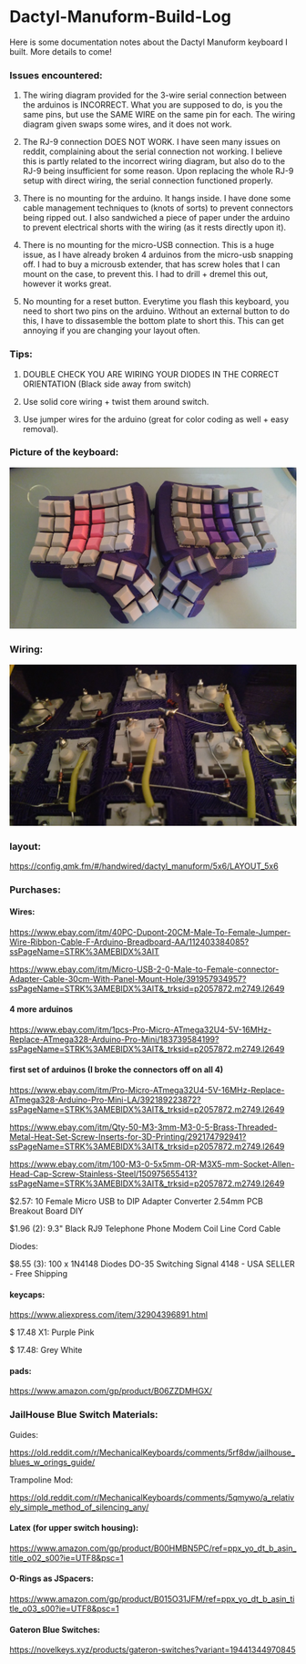 # Dactyl-Manuform-Build-Log
Here is some documentation notes about the Dactyl Manuform keyboard I built. More details to come!

### Issues encountered:

1) The wiring diagram provided for the 3-wire serial connection between the arduinos is INCORRECT. What you are supposed to do, is you the same pins, but use the SAME WIRE on the same pin for each. The wiring diagram given swaps some wires, and it does not work.

2) The RJ-9 connection DOES NOT WORK. I have seen many issues on reddit, complaining about the serial connection not working. I believe this is partly related to the incorrect wiring diagram, but also do to the RJ-9 being insufficient for some reason. Upon replacing the whole RJ-9 setup with direct wiring, the serial connection functioned properly.

3) There is no mounting for the arduino. It hangs inside. I have done some cable management techniques to (knots of sorts) to prevent connectors being ripped out. I also sandwiched a piece of paper under the arduino to prevent electrical shorts with the wiring (as it rests directly upon it).

4) There is no mounting for the micro-USB connection. This is a huge issue, as I have already broken 4 arduinos from the micro-usb snapping off. I had to buy a microusb extender, that has screw holes that I can mount on the case, to prevent this. I had to drill + dremel this out, however it works great.

5) No mounting for a reset button. Everytime you flash this keyboard, you need to short two pins on the arduino. Without an external button to do this, I have to dissasemble the bottom plate to short this. This can get annoying if you are changing your layout often.

### Tips:

1) DOUBLE CHECK YOU ARE WIRING YOUR DIODES IN THE CORRECT ORIENTATION (Black side away from switch)

2) Use solid core wiring + twist them around switch.
 
3) Use jumper wires for the arduino (great for color coding as well + easy removal).



### Picture of the keyboard:
![Completed Dactyl:](OverviewPicture.jpg)


### Wiring:
![Wiring:](wiringTip.jpg)


### layout:

https://config.qmk.fm/#/handwired/dactyl_manuform/5x6/LAYOUT_5x6



### Purchases:

#### Wires:

https://www.ebay.com/itm/40PC-Dupont-20CM-Male-To-Female-Jumper-Wire-Ribbon-Cable-F-Arduino-Breadboard-AA/112403384085?ssPageName=STRK%3AMEBIDX%3AIT

https://www.ebay.com/itm/Micro-USB-2-0-Male-to-Female-connector-Adapter-Cable-30cm-With-Panel-Mount-Hole/391957934957?ssPageName=STRK%3AMEBIDX%3AIT&_trksid=p2057872.m2749.l2649

#### 4 more arduinos

https://www.ebay.com/itm/1pcs-Pro-Micro-ATmega32U4-5V-16MHz-Replace-ATmega328-Arduino-Pro-Mini/183739584199?ssPageName=STRK%3AMEBIDX%3AIT&_trksid=p2057872.m2749.l2649

#### first set of arduinos (I broke the connectors off on all 4)

https://www.ebay.com/itm/Pro-Micro-ATmega32U4-5V-16MHz-Replace-ATmega328-Arduino-Pro-Mini-LA/392189223872?ssPageName=STRK%3AMEBIDX%3AIT&_trksid=p2057872.m2749.l2649


https://www.ebay.com/itm/Qty-50-M3-3mm-M3-0-5-Brass-Threaded-Metal-Heat-Set-Screw-Inserts-for-3D-Printing/292174792941?ssPageName=STRK%3AMEBIDX%3AIT&_trksid=p2057872.m2749.l2649

https://www.ebay.com/itm/100-M3-0-5x5mm-OR-M3X5-mm-Socket-Allen-Head-Cap-Screw-Stainless-Steel/150975655413?ssPageName=STRK%3AMEBIDX%3AIT&_trksid=p2057872.m2749.l2649


$2.57: 10 Female Micro USB to DIP Adapter Converter 2.54mm PCB Breakout Board DIY

$1.96 (2): 9.3" Black RJ9 Telephone Phone Modem Coil Line Cord Cable

Diodes:

$8.55 (3): 100 x 1N4148 Diodes DO-35 Switching Signal 4148 - USA SELLER - Free Shipping


#### keycaps:

https://www.aliexpress.com/item/32904396891.html

 $ 17.48 X1: Purple Pink 
 
 $ 17.48: Grey White
 
 #### pads:
 
 https://www.amazon.com/gp/product/B06ZZDMHGX/



### JailHouse Blue Switch Materials:

Guides:  

https://old.reddit.com/r/MechanicalKeyboards/comments/5rf8dw/jailhouse_blues_w_orings_guide/

Trampoline Mod:

https://old.reddit.com/r/MechanicalKeyboards/comments/5qmywo/a_relatively_simple_method_of_silencing_any/

#### Latex (for upper switch housing):

https://www.amazon.com/gp/product/B00HMBN5PC/ref=ppx_yo_dt_b_asin_title_o02_s00?ie=UTF8&psc=1

#### O-Rings as JSpacers:

https://www.amazon.com/gp/product/B015O31JFM/ref=ppx_yo_dt_b_asin_title_o03_s00?ie=UTF8&psc=1

#### Gateron Blue Switches:

https://novelkeys.xyz/products/gateron-switches?variant=19441344970845
